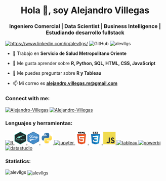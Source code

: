 <h1 align="center">Hola 👋, soy Alejandro Villegas</h1>
<h3 align="center"> Ingeniero Comercial | Data Scientist | Business Intelligence | Estudiando desarrollo fullstack </h3>

<p align="left"> 

  <a href="https://www.linkedin.com/in/ale-villegas/"><img src="https://img.shields.io/badge/-ale-villegas-blue?style=flat-square&logo=Linkedin&logoColor=white&link=https://www.linkedin.com/in/ale-villegas/" alt="https://www.linkedin.com/in/alevllgs/"></a>
<img alt="GitHub" src="https://img.shields.io/badge/dynamic/json?logo=github&label=GitHub+Followers&labelColor=282c34&color=181717&query=%24.data.totalSubs&url=https%3A%2F%2Fapi.spencerwoo.com%2Fsubstats%2F%3Fsource%3Dgithub%26queryKey%3Dalevllgs&longCache=true"/>
<img src="https://komarev.com/ghpvc/?username=alevllgsj&label=Profile%20views&color=0e75b6&style=flat" alt="alevllgs" />
</p>




- 🔭 Trabajo en  **Servicio de Salud Metropolitano Oriente**

- 🌱 Me gusta aprender sobre **R, Python, SQL, HTML, CSS, JavaScript**

- 💬 Me puedes preguntar sobre  **R y Tableau**

- 📫 Mi correo es **alejandro.villegas.m@gmail.com**

<h3 align="left">Connect with me:</h3>
<p align="left">
<a href="https://linkedin.com/in/ale-villegas" target="blank">
<img align="center" src="https://raw.githubusercontent.com/rahuldkjain/github-profile-readme-generator/master/src/images/icons/Social/linked-in-alt.svg" alt="Alejandro-Villegas" height="34" width="45" /></a>
<a href="https://public.tableau.com/app/profile/alejandro.villegas.mardones" target="blank">
<img align="center" src="https://cdnl.tblsft.com/sites/default/files/pages/tableau_cmyk_2015.png" alt="Alejandro-Villegas" height="45px" width="200px" /></a>

<h3 align="left">
Lenguajes y herramientas:
</h3>

<p align="left"> 
<a href="https://www.r-project.org/" target="_blank" rel="noreferrer"> 
<img src="https://www.r-project.org/Rlogo.png" width="40" height="40" alt="R"/> </a>  
<a href="https://rmarkdown.rstudio.com/index.html" target="_blank" rel="noreferrer"> 
<img src="https://raw.githubusercontent.com/rstudio/rmarkdown/main/man/figures/logo.png" alt="rmarkdown" width="37" height="40"/> </a>
<a href="https://shiny.rstudio.com/" target="_blank" rel="noreferrer"> 
<img src="https://github.com/rstudio/shiny/blob/main/man/figures/logo.png" alt="shiny" width="37" height="40"/> </a>
<a href="https://www.python.org" target="_blank" rel="noreferrer"> 
<img src="https://raw.githubusercontent.com/devicons/devicon/master/icons/python/python-original.svg" alt="python" width="40" height="40"/> </a>
<a href="https://jupyter.org/" target="_blank" rel="noreferrer"> 
<img src="https://jupyter.org/assets/homepage/main-logo.svg" alt="jupyter" width="40" height="40"/> </a>
<a href="https://www.w3.org/html/" target="_blank" rel="noreferrer"> 
<img src="https://raw.githubusercontent.com/devicons/devicon/master/icons/html5/html5-original-wordmark.svg" alt="html5" width="40" height="40"/> </a> 
<a href="https://www.w3schools.com/css/" target="_blank" rel="noreferrer"> 
<img src="https://raw.githubusercontent.com/devicons/devicon/master/icons/css3/css3-original-wordmark.svg" alt="css3" width="40" height="40"/> </a> 
<a href="https://developer.mozilla.org/en-US/docs/Web/JavaScript" target="_blank" rel="noreferrer"> 
<img src="https://raw.githubusercontent.com/devicons/devicon/master/icons/javascript/javascript-original.svg" alt="javascript" width="40" height="40"/> </a> 
<a href="https://www.tableau.com/" target="_blank" rel="noreferrer"> 
<img src="https://user-images.githubusercontent.com/18670428/67620073-ca558e00-f7fa-11e9-9ea2-ed3a80c59210.png" alt="tableau" width="40" height="40"/> </a>
<a href="https://datastudio.google.com/" target="_blank" rel="noreferrer"> 
<img src="https://github.com/microsoft/PowerBI-Icons/blob/main/PNG/Power-BI.png" alt="powerbi" width="40" height="40"/> </a>
<a href="https://powerbi.microsoft.com/es-es/desktop/" target="_blank" rel="noreferrer"> 
<img src="https://www.gstatic.com/analytics-suite/header/suite/v2/ic_data_studio.svg" alt="datastudio" width="40" height="40"/> </a>
</p>

<h3 align="left">Statistics:</h3>
<p align="left">
<img align="left" src="https://github-readme-stats.vercel.app/api/top-langs?username=alevllgs&show_icons=true&locale=en&layout=compact" alt="alevllgs" />
</p>

<p>
&nbsp;<img align="center" src="https://github-readme-stats.vercel.app/api?username=alevllgs&show_icons=true&locale=en" alt="alevllgs" />
</p>


